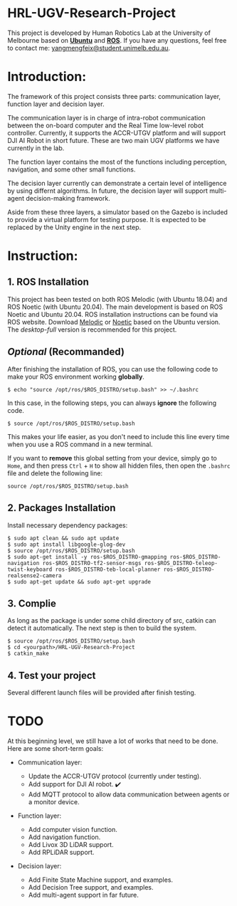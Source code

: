# HRL-UGV-Research-Project
This project is developed by Human Robotics Lab at the University of Melbourne based on **[Ubuntu](https://releases.ubuntu.com/)** and **[ROS](http://wiki.ros.org)**. If you have any questions, feel free to contact me: yangmengfeix@student.unimelb.edu.au.

# Introduction:
The framework of this project consists three parts: communication layer, function layer and decision layer.

The communication layer is in charge of intra-robot communication between the on-board computer and the Real Time low-level robot controller. Currently, it supports the ACCR-UTGV platform and will support DJI AI Robot in short future. These are two main UGV platforms we have currently in the lab.

The function layer contains the most of the functions including perception, navigation, and some other small functions.

The decision layer currently can demonstrate a certain level of intelligence by using differnt algorithms. In future, the decision layer will support multi-agent decision-making framework.

Aside from these three layers, a simulator based on the Gazebo is included to provide a virtual platform for testing purpose. It is expected to be replaced by the Unity engine in the next step.

# Instruction:
## 1. ROS Installation
This project has been tested on both ROS Melodic (with Ubuntu 18.04) and ROS Noetic (with Ubuntu 20.04). The main development is based on ROS Noetic and Ubuntu 20.04.
ROS installation instructions can be found via ROS website. Download [Melodic](http://wiki.ros.org/melodic/Installation/Ubuntu) or [Noetic](http://wiki.ros.org/noetic/Installation/Ubuntu) based on the Ubuntu version. The *desktop-full* version is recommended for this project.

## *Optional* (Recommanded)
After finishing the installation of ROS, you can use the following code to make your ROS environment working **globally**.

    $ echo "source /opt/ros/$ROS_DISTRO/setup.bash" >> ~/.bashrc

In this case, in the following steps, you can always **ignore** the following code.

    $ source /opt/ros/$ROS_DISTRO/setup.bash

This makes your life easier, as you don't need to include this line every time when you use a ROS command in a new terminal.

If you want to **remove** this global setting from your device, simply go to `Home`, and then press `Ctrl` + `H` to show all hidden files, then open the `.bashrc` file and delete the following line:

    source /opt/ros/$ROS_DISTRO/setup.bash
    
## 2. Packages Installation
Install necessary dependency packages:

    $ sudo apt clean && sudo apt update
    $ sudo apt install libgoogle-glog-dev 
    $ source /opt/ros/$ROS_DISTRO/setup.bash
    $ sudo apt-get install -y ros-$ROS_DISTRO-gmapping ros-$ROS_DISTRO-navigation ros-$ROS_DISTRO-tf2-sensor-msgs ros-$ROS_DISTRO-teleop-twist-keyboard ros-$ROS_DISTRO-teb-local-planner ros-$ROS_DISTRO-realsense2-camera
    $ sudo apt-get update && sudo apt-get upgrade    

## 3. Complie
As long as the package is under some child directory of src, catkin can detect it automatically. The next step is then to build the system.

    $ source /opt/ros/$ROS_DISTRO/setup.bash
    $ cd <yourpath>/HRL-UGV-Research-Project
    $ catkin_make
    
## 4. Test your project
Several different launch files will be provided after finish testing.

# TODO
At this beginning level, we still have a lot of works that need to be done. Here are some short-term goals:

* Communication layer:
  * Update the ACCR-UTGV protocol (currently under testing).
  * Add support for DJI AI robot. :heavy_check_mark:
  * Add MQTT protocol to allow data communication between agents or a monitor device.
  
* Function layer:
  * Add computer vision function.
  * Add navigation function. 
  * Add Livox 3D LiDAR support.
  * Add RPLiDAR support.
  
* Decision layer:
  * Add Finite State Machine support, and examples.
  * Add Decision Tree support, and examples.
  * Add multi-agent support in far future.
